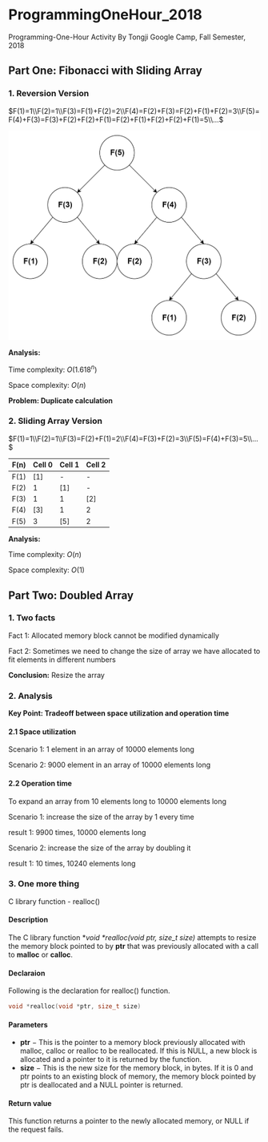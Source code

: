 # ProgrammingOneHour_2018

Programming-One-Hour Activity By Tongji Google Camp, Fall Semester, 2018



## Part One: Fibonacci with Sliding Array

### 1. Reversion Version

$F(1)=1\\F(2)=1\\F(3)=F(1)+F(2)=2\\F(4)=F(2)+F(3)=F(2)+F(1)+F(2)=3\\F(5)=F(4)+F(3)=F(3)+F(2)+F(2)+F(1)=F(2)+F(1)+F(2)+F(2)+F(1)=5\\...$

![image](./images/Fib(5).png)

**Analysis:**

Time complexity: $O(1.618^n)$

Space complexity: $O(n)$

**Problem: Duplicate calculation**

### 2. Sliding Array Version

$F(1)=1\\F(2)=1\\F(3)=F(2)+F(1)=2\\F(4)=F(3)+F(2)=3\\F(5)=F(4)+F(3)=5\\...$

| F(n) | Cell 0 | Cell 1 | Cell 2 |
| ---- | ------ | ------ | ------ |
| F(1) | [1]    | -      | -      |
| F(2) | 1      | [1]    | -      |
| F(3) | 1      | 1      | [2]    |
| F(4) | [3]    | 1      | 2      |
| F(5) | 3      | [5]    | 2      |

**Analysis:**

Time complexity: $O(n)$

Space complexity: $O(1)$



## Part Two:  Doubled Array

### 1. Two facts

Fact 1: Allocated memory block cannot be modified dynamically

Fact 2: Sometimes we need to change the size of array we have allocated to fit elements in different numbers

**Conclusion:** Resize the array

### 2. Analysis

**Key Point: Tradeoff between space utilization and operation time**

#### 2.1 Space utilization

Scenario 1: 1 element in an array of 10000 elements long

Scenario 2: 9000 element in an array of 10000 elements long

#### 2.2 Operation time

To expand an array from 10 elements long to 10000 elements long

Scenario 1: increase the size of the array by 1 every time

result 1: 9900 times, 10000 elements long

Scenario 2: increase the size of the array by doubling it

result 1: 10 times, 10240 elements long

### 3. One more thing

C library function - realloc()

#### Description

The C library function **void \*realloc(void *ptr, size_t size)** attempts to resize the memory block pointed to by **ptr** that was previously allocated with a call to **malloc** or **calloc**.

#### Declaraion

Following is the declaration for realloc() function.

```c
void *realloc(void *ptr, size_t size)
```

#### Parameters

- **ptr** − This is the pointer to a memory block previously allocated with malloc, calloc or realloc to be reallocated. If this is NULL, a new block is allocated and a pointer to it is returned by the function.
- **size** − This is the new size for the memory block, in bytes. If it is 0 and ptr points to an existing block of memory, the memory block pointed by ptr is deallocated and a NULL pointer is returned.

#### Return value

This function returns a pointer to the newly allocated memory, or NULL if the request fails.

